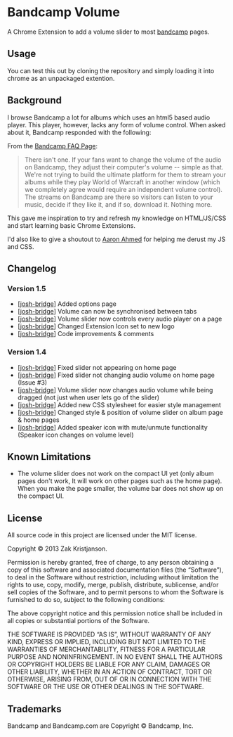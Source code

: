 # Bandcamp Volume

A Chrome Extension to add a volume slider to most [bandcamp](http://www.bandcamp.com) pages.

## Usage
You can test this out by cloning the repository and simply loading it into chrome as an unpackaged extention.

## Background
I browse Bandcamp a lot for albums which uses an html5 based audio player. This player, however, lacks any form of volume control. When asked about it, Bandcamp responded with the following:

From the [Bandcamp FAQ Page](http://bandcamp.com/faq#volume):
> There isn't one. If your fans want to change the volume of the audio on Bandcamp, they adjust their computer's volume -- simple as that. We're not trying to build the ultimate platform for them to stream your albums while they play World of Warcraft in another window (which we completely agree would require an independent volume control). The streams on Bandcamp are there so visitors can listen to your music, decide if they like it, and if so, download it. Nothing more.

This gave me inspiration to try and refresh my knowledge on HTML/JS/CSS and start learning basic Chrome Extensions.

I'd also like to give a shoutout to [Aaron Ahmed](https://github.com/polar-bear) for helping me derust my JS and CSS.

## Changelog

### Version 1.5

- [[josh-bridge](https://github.com/josh-bridge)] Added options page
- [[josh-bridge](https://github.com/josh-bridge)] Volume can now be synchronised between tabs
- [[josh-bridge](https://github.com/josh-bridge)] Volume slider now controls every audio player on a page
- [[josh-bridge](https://github.com/josh-bridge)] Changed Extension Icon set to new logo
- [[josh-bridge](https://github.com/josh-bridge)] Code improvements & comments

### Version 1.4

- [[josh-bridge](https://github.com/josh-bridge)] Fixed slider not appearing on home page
- [[josh-bridge](https://github.com/josh-bridge)] Fixed slider not changing audio volume on home page (Issue #3)
- [[josh-bridge](https://github.com/josh-bridge)] Volume slider now changes audio volume while being dragged (not just when user lets go of the slider)
- [[josh-bridge](https://github.com/josh-bridge)] Added new CSS stylesheet for easier style management
- [[josh-bridge](https://github.com/josh-bridge)] Changed style & position of volume slider on album page & home pages
- [[josh-bridge](https://github.com/josh-bridge)] Added speaker icon with mute/unmute functionality (Speaker icon changes on volume level)

## Known Limitations
- The volume slider does not work on the compact UI yet (only album pages don't work, It will work on other pages such as the home page). When you make the page smaller, the volume bar does not show up on the compact UI.

## License
All source code in this project are licensed under the MIT license.

Copyright © 2013 Zak Kristjanson.

Permission is hereby granted, free of charge, to any person obtaining a copy
of this software and associated documentation files (the “Software”), to deal
in the Software without restriction, including without limitation the rights
to use, copy, modify, merge, publish, distribute, sublicense, and/or sell
copies of the Software, and to permit persons to whom the Software is
furnished to do so, subject to the following conditions:

The above copyright notice and this permission notice shall be included in
all copies or substantial portions of the Software.

THE SOFTWARE IS PROVIDED “AS IS”, WITHOUT WARRANTY OF ANY KIND, EXPRESS OR
IMPLIED, INCLUDING BUT NOT LIMITED TO THE WARRANTIES OF MERCHANTABILITY,
FITNESS FOR A PARTICULAR PURPOSE AND NONINFRINGEMENT. IN NO EVENT SHALL THE
AUTHORS OR COPYRIGHT HOLDERS BE LIABLE FOR ANY CLAIM, DAMAGES OR OTHER
LIABILITY, WHETHER IN AN ACTION OF CONTRACT, TORT OR OTHERWISE, ARISING FROM,
OUT OF OR IN CONNECTION WITH THE SOFTWARE OR THE USE OR OTHER DEALINGS IN
THE SOFTWARE.

## Trademarks
Bandcamp and Bandcamp.com are Copyright © Bandcamp, Inc.